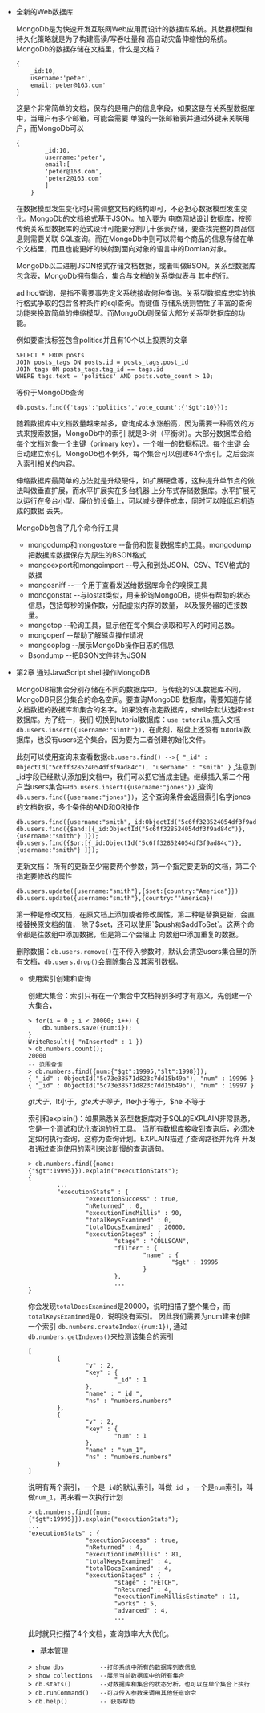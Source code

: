 - 全新的Web数据库

    MongoDb是为快速开发互联网Web应用而设计的数据库系统。其数据模型和持久化策略就是为了构建高读/写吞吐量和
    高自动灾备伸缩性的系统。MongoDb的数据存储在文档里，什么是文档？
    ```
    {
        _id:10,
        username:'peter',
        email:'peter@163.com'
    }
    ```
    这是个非常简单的文档，保存的是用户的信息字段，如果这是在关系型数据库中，当用户有多个邮箱，可能会需要
    单独的一张邮箱表并通过外键来关联用户，而MongoDb可以
    ```
    {
            _id:10,
            username:'peter',
            email:[
            'peter@163.com',
            'peter2@163.com'
            ]
        }
    ```
    在数据模型发生变化时只需调整文档的结构即可，不必担心数据模型发生变化。MongoDb的文档格式基于JSON。加入要为
    电商网站设计数据库，按照传统关系型数据库的范式设计可能要分割几十张表存储，要查找完整的商品信息则需要关联
    SQL查询。而在MongoDb中则可以将每个商品的信息存储在单个文档里，而且也能更好的映射到面向对象的语言中的Domian对象。
    
    MongoDb以二进制JSON格式存储文档数据，或者叫做BSON。关系型数据库包含表，MongoDb拥有集合，集合与文档的关系类似表与
    其中的行。
    
    ad hoc查询，是指不需要事先定义系统接收何种查询。关系型数据库忠实的执行格式争取的包含各种条件的sql查询。而键值
    存储系统则牺牲了丰富的查询功能来换取简单的伸缩模型。而MongoDb则保留大部分关系型数据库的功能。
    
    例如要查找标签包含politics并且有10个以上投票的文章
    ```
    SELECT * FROM posts 
    JOIN posts_tags ON posts.id = posts_tags.post_id 
    JOIN tags ON posts_tags.tag_id == tags.id
    WHERE tags.text = 'politics' AND posts.vote_count > 10;
    ```
    等价于MongoDb查询
    ```
    db.posts.find({'tags':'politics','vote_count':{'$gt':10}});
    ```
    
    随着数据库中文档数量越来越多，查询成本水涨船高，因为需要一种高效的方式来搜索数据，MongoDb中的索引
    就是B-树（平衡树）。大部分数据库会给每个文档对象一个主键（primary key），一个唯一的数据标识。每个主键
    会自动建立索引。MongoDb也不例外，每个集合可以创建64个索引。之后会深入索引相关的内容。
    
    伸缩数据库最简单的方法就是升级硬件，如扩展硬盘等，这种提升单节点的做法叫做垂直扩展，而水平扩展实在多台机器
    上分布式存储数据库。水平扩展可以运行在多台小型、廉价的设备上，可以减少硬件成本，同时可以降低宕机造成的数据
    丢失。
    
    MongoDb包含了几个命令行工具
    - mongodump和mongostore  --备份和恢复数据库的工具。mongodump把数据库数据保存为原生的BSON格式
    - mongoexport和mongoimport --导入和到处JSON、CSV、TSV格式的数据
    - mongosniff    --一个用于查看发送给数据库命令的嗅探工具
    - monogonstat --与iostat类似，用来轮询MongoDB，提供有帮助的状态信息，包括每秒的操作数，分配虚拟内存的数量，
        以及服务器的连接数量。
    - mongotop --轮询工具，显示他在每个集合读取和写入的时间总数。
    - mongoperf --帮助了解磁盘操作请况
    - mongooplog --展示MongoDb操作日志的信息
    - Bsondump --把BSON文件转为JSON
    
- 第2章 通过JavaScript shell操作MongoDB

    MongoDB把集合分别存储在不同的数据库中。与传统的SQL数据库不同，MongoDB只区分集合的命名空间。要查询MongoDB
    数据库，需要知道存储文档数据的数据库和集合的名字。如果没有指定数据库，shell会默认选择test数据库。为了统一，我们
    切换到tutorial数据库：`use tutorila`,插入文档`db.users.insert({username:"simth"})`，在此刻，磁盘上还没有
    tutorial数据库，也没有users这个集合。因为要为二者创建初始化文件。
    
    此刻可以使用查询来查看数据`db.users.find() -->{ "_id" : ObjectId("5c6ff328524054df3f9ad84c"), "username" : "smith" }`
    ,注意到_id字段已经默认添加到文档中，我们可以把它当成主键。继续插入第二个用户当users集合中`db.users.insert({username:"jones"})`
    ,查询`db.users.find({username:"jones"})`，这个查询条件会返回索引名字jones的文档数据，多个条件的AND和OR操作
    ```
    db.users.find({username:"smith",_id:ObjectId("5c6ff328524054df3f9ad84c")});
    db.users.find({$and:[{_id:ObjectId("5c6ff328524054df3f9ad84c")},{username:"smith"} ]});
    db.users.find({$or:[{_id:ObjectId("5c6ff328524054df3f9ad84c")},{username:"smith"} ]});
    ```
    
    更新文档： 所有的更新至少需要两个参数，第一个指定要更新的文档，第二个指定要修改的属性
    ```
    db.users.update({username:"smith"},{$set:{country:"America"}})
    db.users.update({username:"smith"},{country:""America})
    ```
    第一种是修改文档，在原文档上添加或者修改属性，第二种是替换更新，会直接替换原文档的值，
    除了$set，还可以使用`$push`和`$addToSet`。这两个命令都是往数组中添加数据，但是第二个会阻止
    向数组中添加重复的数据。
    
    删除数据：`db.users.remove()`在不传入参数时，默认会清空users集合里的所有文档，`db.users.drop()`会删除集合及其索引数据。
    
    - 使用索引创建和查询
    
        创建大集合：索引只有在一个集合中文档特别多时才有意义，先创建一个大集合，
        ```
        > for(i = 0 ; i < 20000; i++) {
            db.numbers.save({num:i});
        }
        WriteResult({ "nInserted" : 1 })
        > db.numbers.count();
        20000
        -- 范围查询
        > db.numbers.find({num:{"$gt":19995,"$lt":1998}});
        { "_id" : ObjectId("5c73e38571d823c7dd15b49a"), "num" : 19996 }
        { "_id" : ObjectId("5c73e38571d823c7dd15b49b"), "num" : 19997 }
        ```
        $gt 大于，$lt小于，$gte大于等于，$lte小于等于，$ne 不等于
        
        索引和explain()：如果熟悉关系型数据库对于SQL的EXPLAIN非常熟悉，它是一个调试和优化查询的好工具。
        当所有数据库接收到查询后，必须决定如何执行查询，这称为查询计划。EXPLAIN描述了查询路径并允许
        开发者通过查询使用的索引来诊断慢的查询语句。
        ``` 
        > db.numbers.find({name:{"$gt":19995}}).explain("executionStats");
        {
                ...
                "executionStats" : {
                        "executionSuccess" : true,
                        "nReturned" : 0,
                        "executionTimeMillis" : 90,
                        "totalKeysExamined" : 0,
                        "totalDocsExamined" : 20000,
                        "executionStages" : {
                                "stage" : "COLLSCAN",
                                "filter" : {
                                        "name" : {
                                                "$gt" : 19995
                                        }
                                },
                                ...
        }
        ```
        你会发现`totalDocsExamined`是20000，说明扫描了整个集合，而`totalKeysExamined`是0，说明没有索引。
        因此我们需要为num建来创建一个索引
        `db.numbers.createIndex({num:1})`,
        通过`db.numbers.getIndexes()`来检测该集合的索引
        ```
        [
                {
                        "v" : 2,
                        "key" : {
                                "_id" : 1
                        },
                        "name" : "_id_",
                        "ns" : "numbers.numbers"
                },
                {
                        "v" : 2,
                        "key" : {
                                "num" : 1
                        },
                        "name" : "num_1",
                        "ns" : "numbers.numbers"
                }
        ]
        ```
        说明有两个索引，一个是`_id`的默认索引，叫做`_id_`，一个是`num`索引，叫做`num_1`，再来看一次执行计划
        ```
        > db.numbers.find({num:{"$gt":19995}}).explain("executionStats");
        ...
        "executionStats" : {
                        "executionSuccess" : true,
                        "nReturned" : 4,
                        "executionTimeMillis" : 81,
                        "totalKeysExamined" : 4,
                        "totalDocsExamined" : 4,
                        "executionStages" : {
                                "stage" : "FETCH",
                                "nReturned" : 4,
                                "executionTimeMillisEstimate" : 11,
                                "works" : 5,
                                "advanced" : 4,
                                ...
        ```
        此时就只扫描了4个文档，查询效率大大优化。
        
        - 基本管理
        ```
        > show dbs          --打印系统中所有的数据库列表信息
        > show collections  --展示当前数据库中的所有集合
        > db.stats()        --对数据库和集合的状态分析，也可以在单个集合上执行
        > db.runCommand()   --可以传入参数来调用其他任意命令
        > db.help()         -- 获取帮助
        ```
        
        
    